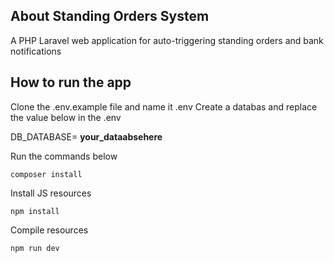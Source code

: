 
## About Standing Orders System

A PHP Laravel web application for auto-triggering standing orders and bank notifications

## How to run the app
Clone the .env.example file and name it .env
Create a databas and replace the value below in the .env

DB_DATABASE= **your_dataabsehere**

Run the commands below
```
composer install

```
Install JS resources
```
npm install

```

Compile resources
```
npm run dev

```


